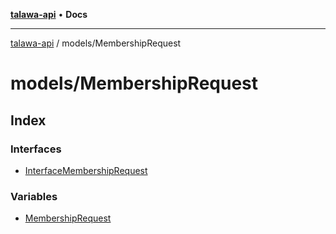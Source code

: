 [**talawa-api**](../../README.md) • **Docs**

***

[talawa-api](../../modules.md) / models/MembershipRequest

# models/MembershipRequest

## Index

### Interfaces

- [InterfaceMembershipRequest](interfaces/InterfaceMembershipRequest.md)

### Variables

- [MembershipRequest](variables/MembershipRequest.md)

